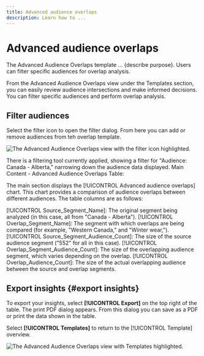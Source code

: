 ```yaml
---
title: Advanced audience overlaps
description: Learn how to ...
---
```

# Advanced audience overlaps

The Advanced Audience Overlaps template ... {describe purpose}. Users can filter specific audiences for overlap analysis.



From the Advanced Audience Overlaps view under the Templates section, you can easily review audience intersections and make informed decisions. You can filter specific audiences and perform overlap analysis.

## Filter audiences

Select the filter icon to open the filter dialog. From here you can add or remove audiences from teh overlap template.

![The Advanced Audience Overlaps view with the filter icon highlighted.]()

There is a filtering tool currently applied, showing a filter for "Audience: Canada - Alberta," narrowing down the audience data displayed.
Main Content - Advanced Audience Overlaps Table:

The main section displays the [!UICONTROL Advanced audience overlaps] chart. This chart provides a comparison of audience overlaps between different audiences. The table columns are as follows:

[!UICONTROL Source_Segment_Name]: The original segment being analyzed (in this case, all from "Canada - Alberta").
[!UICONTROL Overlap_Segment_Name]: The segment with which overlaps are being compared (for example, "Western Canada," and "Winter wear,").
[!UICONTROL Source_Segment_Audience_Count]: The size of the source audience segment ("552" for all in this case).
[!UICONTROL Overlap_Segment_Audience_Count]: The size of the overlapping audience segment, which varies depending on the overlap.
[!UICONTROL Overlap_Audience_Count]: The size of the actual overlapping audience between the source and overlap segments.

## Export insights {#export insights}

To export your insights, select **[!UICONTROL Export]** on the top right of the table. The print PDF dialog appears. From this dialog you can save as a PDF or print the data shown in the table.

Select **[!UICONTROL Templates]** to return to the [!UICONTROL Template] overview.

![The Advanced Audience Overlaps view with Templates highlighted.]()
